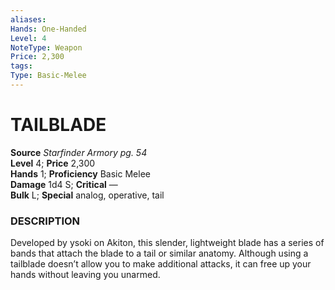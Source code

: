 ```yaml
---
aliases: 
Hands: One-Handed
Level: 4
NoteType: Weapon
Price: 2,300
tags: 
Type: Basic-Melee
---
```

# TAILBLADE

**Source** _Starfinder Armory pg. 54_  
**Level** 4; **Price** 2,300  
**Hands** 1; **Proficiency** Basic Melee  
**Damage** 1d4 S; **Critical** —  
**Bulk** L; **Special** analog, operative, tail

### DESCRIPTION

Developed by ysoki on Akiton, this slender, lightweight blade has a series of bands that attach the blade to a tail or similar anatomy. Although using a tailblade doesn’t allow you to make additional attacks, it can free up your hands without leaving you unarmed.